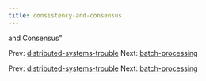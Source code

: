 ```yaml
---
title: consistency-and-consensus
---
```


and Consensus"

Prev:
[distributed-systems-trouble](distributed-systems-trouble.md)
Next: [batch-processing](batch-processing.md)

Prev:
[distributed-systems-trouble](distributed-systems-trouble.md)
Next: [batch-processing](batch-processing.md)
